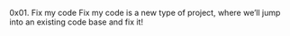 0x01. Fix my code
Fix my code is a new type of project, where we’ll jump into an existing code base and fix it!
